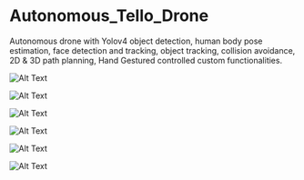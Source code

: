 # Autonomous_Tello_Drone
 
Autonomous drone with Yolov4 object detection, human body pose estimation, face detection and tracking, object
tracking, collision avoidance, 2D & 3D path planning, Hand Gestured controlled custom functionalities.

![Alt Text](https://media.giphy.com/media/Is5cqLSqUGL1dxFunW/giphy-downsized-large.gif)

![Alt Text](https://media.giphy.com/media/pbUUosBTJvHB8dcBlt/giphy.gif)

![Alt Text](https://media.giphy.com/media/Is5cqLSqUGL1dxFunW/giphy-downsized-large.gif)

![Alt Text](https://media.giphy.com/media/Is5cqLSqUGL1dxFunW/giphy-downsized-large.gif)

![Alt Text](https://media.giphy.com/media/Is5cqLSqUGL1dxFunW/giphy-downsized-large.gif)

![Alt Text](https://media.giphy.com/media/Is5cqLSqUGL1dxFunW/giphy-downsized-large.gif)
